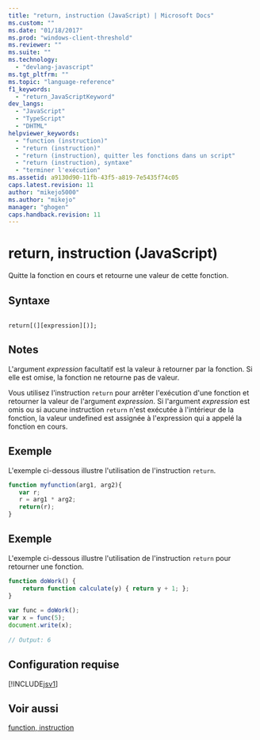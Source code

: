 ```yaml
---
title: "return, instruction (JavaScript) | Microsoft Docs"
ms.custom: ""
ms.date: "01/18/2017"
ms.prod: "windows-client-threshold"
ms.reviewer: ""
ms.suite: ""
ms.technology: 
  - "devlang-javascript"
ms.tgt_pltfrm: ""
ms.topic: "language-reference"
f1_keywords: 
  - "return_JavaScriptKeyword"
dev_langs: 
  - "JavaScript"
  - "TypeScript"
  - "DHTML"
helpviewer_keywords: 
  - "function (instruction)"
  - "return (instruction)"
  - "return (instruction), quitter les fonctions dans un script"
  - "return (instruction), syntaxe"
  - "terminer l'exécution"
ms.assetid: a9130d90-11fb-43f5-a819-7e5435f74c05
caps.latest.revision: 11
author: "mikejo5000"
ms.author: "mikejo"
manager: "ghogen"
caps.handback.revision: 11
---
```

# return, instruction (JavaScript)
Quitte la fonction en cours et retourne une valeur de cette fonction.  
  
## Syntaxe  
  
```  
  
return[(][expression][)];   
```  
  
## Notes  
 L'argument *expression* facultatif est la valeur à retourner par la fonction.  Si elle est omise, la fonction ne retourne pas de valeur.  
  
 Vous utilisez l'instruction `return` pour arrêter l'exécution d'une fonction et retourner la valeur de l'argument *expression*.  Si l'argument *expression* est omis ou si aucune instruction `return` n'est exécutée à l'intérieur de la fonction, la valeur undefined est assignée à l'expression qui a appelé la fonction en cours.  
  
## Exemple  
 L'exemple ci\-dessous illustre l'utilisation de l'instruction `return`.  
  
```javascript  
function myfunction(arg1, arg2){  
   var r;  
   r = arg1 * arg2;  
   return(r);  
}  
```  
  
## Exemple  
 L'exemple ci\-dessous illustre l'utilisation de l'instruction `return` pour retourner une fonction.  
  
```javascript  
function doWork() {  
    return function calculate(y) { return y + 1; };  
}  
  
var func = doWork();  
var x = func(5);  
document.write(x);  
  
// Output: 6  
```  
  
## Configuration requise  
 [!INCLUDE[jsv1](../../javascript/misc/includes/jsv1-md.md)]  
  
## Voir aussi  
 [function, instruction](../../javascript/reference/function-statement-javascript.md)